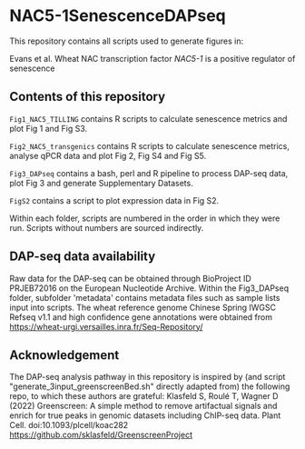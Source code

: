 # NAC5-1SenescenceDAPseq
This repository contains all scripts used to generate figures in:

Evans et al. Wheat NAC transcription factor _NAC5-1_ is a positive regulator of senescence

## Contents of this repository

`Fig1_NAC5_TILLING` contains R scripts to calculate senescence metrics and plot Fig 1 and Fig S3.

`Fig2_NAC5_transgenics` contains R scripts to calculate senescence metrics, analyse qPCR data and plot Fig 2, Fig S4 and Fig S5.

`Fig3_DAPseq` contains a bash, perl and R pipeline to process DAP-seq data, plot Fig 3 and generate Supplementary Datasets.

`FigS2` contains a script to plot expression data in Fig S2.

Within each folder, scripts are numbered in the order in which they were run. Scripts without numbers are sourced indirectly.

## DAP-seq data availability
Raw data for the DAP-seq can be obtained through BioProject ID PRJEB72016 on the European Nucleotide Archive.
Within the Fig3_DAPseq folder, subfolder 'metadata' contains metadata files such as sample lists input into scripts.
The wheat reference genome Chinese Spring IWGSC Refseq v1.1 and high confidence gene annotations were obtained from https://wheat-urgi.versailles.inra.fr/Seq-Repository/

## Acknowledgement
The DAP-seq analysis pathway in this repository is inspired by (and script "generate_3input_greenscreenBed.sh" directly adapted from) the following repo, to which these authors are grateful:
Klasfeld S, Roulé T, Wagner D (2022) Greenscreen: A simple method to remove artifactual signals and enrich for true peaks in genomic datasets including ChIP-seq data. Plant Cell. doi:10.1093/plcell/koac282
https://github.com/sklasfeld/GreenscreenProject
